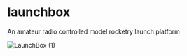 # launchbox
An amateur radio controlled model rocketry launch platform 

![LaunchBox (1)](https://user-images.githubusercontent.com/7923672/212096138-a5d5d267-84c8-45c0-afda-91588d6c6032.png)
